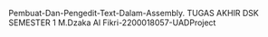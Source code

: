 Pembuat-Dan-Pengedit-Text-Dalam-Assembly.
TUGAS AKHIR DSK SEMESTER 1
M.Dzaka Al Fikri-2200018057-UADProject

